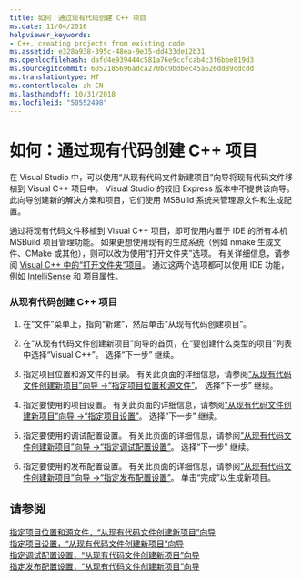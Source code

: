 ```yaml
---
title: 如何：通过现有代码创建 C++ 项目
ms.date: 11/04/2016
helpviewer_keywords:
- C++, creating projects from existing code
ms.assetid: e328a938-395c-48ea-9e35-dd433de12b31
ms.openlocfilehash: dafd4e939444c581a76e9ccfcab4c3f6bbe819d3
ms.sourcegitcommit: 6052185696adca270bc9bdbec45a626dd89cdcdd
ms.translationtype: HT
ms.contentlocale: zh-CN
ms.lasthandoff: 10/31/2018
ms.locfileid: "50552498"
---
```

# <a name="how-to-create-a-c-project-from-existing-code"></a>如何：通过现有代码创建 C++ 项目

在 Visual Studio 中，可以使用“从现有代码文件新建项目”向导将现有代码文件移植到 Visual C++ 项目中。 Visual Studio 的较旧 Express 版本中不提供该向导。 此向导创建新的解决方案和项目，它们使用 MSBuild 系统来管理源文件和生成配置。

通过将现有代码文件移植到 Visual C++ 项目，即可使用内置于 IDE 的所有本机 MSBuild 项目管理功能。 如果更想使用现有的生成系统（例如 nmake 生成文件、CMake 或其他），则可以改为使用“打开文件夹”选项。 有关详细信息，请参阅 [Visual C++ 中的“打开文件夹”项目](../ide/non-msbuild-projects.md)。 通过这两个选项都可以使用 IDE 功能，例如 [IntelliSense](/visualstudio/ide/using-intellisense) 和 [项目属性](../ide/working-with-project-properties.md)。

### <a name="to-create-a-c-project-from-existing-code"></a>从现有代码创建 C++ 项目

1. 在“文件”菜单上，指向“新建”，然后单击“从现有代码创建项目”。

1. 在“从现有代码文件创建新项目”向导的首页，在“要创建什么类型的项目”列表中选择“Visual C++”。 选择“下一步”  继续。

1. 指定项目位置和源文件的目录。 有关此页面的详细信息，请参阅[“从现有代码文件创建新项目”向导 ->“指定项目位置和源文件”](../ide/specify-project-location-and-source-files.md)。 选择“下一步”  继续。

1. 指定要使用的项目设置。 有关此页面的详细信息，请参阅[“从现有代码文件创建新项目”向导 ->“指定项目设置”](../ide/specify-project-settings-create-new-project-from-existing-code-files-wizard.md)。 选择“下一步”  继续。

1. 指定要使用的调试配置设置。 有关此页面的详细信息，请参阅[“从现有代码文件创建新项目”向导 ->“指定调试配置设置”](../ide/specify-debug-configuration-settings.md)。 选择“下一步”  继续。

1. 指定要使用的发布配置设置。 有关此页面的详细信息，请参阅[“从现有代码文件创建新项目”向导 ->“指定发布配置设置”](../ide/specify-release-configuration.md)。 单击“完成”以生成新项目。

## <a name="see-also"></a>请参阅

[指定项目位置和源文件，“从现有代码文件创建新项目”向导](../ide/specify-project-location-and-source-files.md)<br>
[指定项目设置，“从现有代码文件创建新项目”向导](../ide/specify-project-settings-create-new-project-from-existing-code-files-wizard.md)<br>
[指定调试配置设置，“从现有代码文件创建新项目”向导](../ide/specify-debug-configuration-settings.md)<br>
[指定发布配置设置，“从现有代码文件创建新项目”向导](../ide/specify-release-configuration.md)